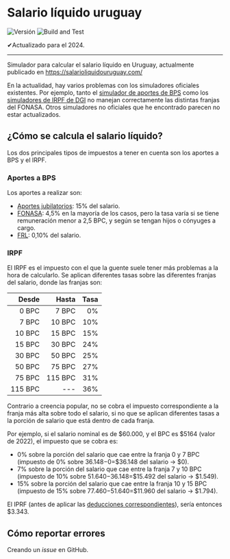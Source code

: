 # Salario líquido uruguay

![Versión](https://img.shields.io/github/package-json/v/bre7/salario-liquido-uruguay?label=versi%C3%B3n)
![Build and Test](https://github.com/bre7/salario-liquido-uruguay/workflows/Build%20and%20Test/badge.svg)

✔Actualizado para el 2024.

----

Simulador para calcular el salario líquido en Uruguay, actualmente publicado en https://salarioliquidouruguay.com/

En la actualidad, hay varios problemas con los simuladores oficiales existentes. Por ejemplo, tanto el [simulador de aportes de BPS](https://app1.bps.gub.uy/AcercaSimuladorCalculosWeb/paginas/simuladorPersona/otras/ingresoDatosIC.jsf) como los [simuladores de IRPF de DGI](https://www.dgi.gub.uy/wdgi/page?2,principal,dgi--herramientas--simuladores--irpf--2020,O,es,0,) no manejan correctamente las distintas franjas del FONASA. Otros simuladores no oficiales que he encontrado parecen no estar actualizados.

## ¿Cómo se calcula el salario líquido?

Los dos principales tipos de impuestos a tener en cuenta son los aportes a BPS y el IRPF.

### Aportes a BPS

Los aportes a realizar son:

- [Aportes jubilatorios](https://www.bps.gub.uy/10305/aporte-jubilatorio.html): 15% del salario.
- [FONASA](https://www.bps.gub.uy/10310/fondo-nacional-de-salud-fonasa.html): 4,5% en la mayoría de los casos, pero la tasa varía si se tiene remuneración menor a 2,5 BPC, y según se tengan hijos o cónyuges a cargo. 
- [FRL](https://www.bps.gub.uy/10322/fondo-reconversion-laboral-frl.html): 0,10% del salario.

### IRPF

El IRPF es el impuesto con el que la guente suele tener más problemas a la hora de calcularlo. Se aplican diferentes tasas sobre las diferentes franjas del salario, donde las franjas son:

| Desde    | Hasta     | Tasa  |
| -------: |----------:| -----:|
| 0 BPC    | 7 BPC     | 0%    |
| 7 BPC    | 10 BPC    | 10%   |
| 10 BPC   | 15 BPC    | 15%   |
| 15 BPC   | 30 BPC    | 24%   |
| 30 BPC   | 50 BPC    | 25%   |
| 50 BPC   | 75 BPC    | 27%   |
| 75 BPC   | 115 BPC   | 31%   |
| 115 BPC  | ---       | 36%   |

Contrario a creencia popular, no se cobra el impuesto correspondiente a la franja más alta sobre todo el salario, si no que se aplican diferentes tasas a la porción de salario que está dentro de cada franja.

Por ejemplo, si el salario nominal es de $60.000, y el BPC es $5164 (valor de 2022), el impuesto que se cobra es:

- 0% sobre la porción del salario que cae entre la franja 0 y 7 BPC (impuesto de 0% sobre $36.148-$0=$36.148 del salario -> $0).
- 7% sobre la porción del salario que cae entre la franja 7 y 10 BPC (impuesto de 10% sobre $51.640-$36.148=$15.492 del salario -> $1.549).
- 15% sobre la porción del salario que cae entre la franja 10 y 15 BPC (impuesto de 15% sobre $77.460-$51.640=$11.960 del salario -> $1.794).

El IPRF (antes de aplicar las [deducciones correspondientes](https://www.dgi.gub.uy/wdgi/page?2,principal,_Ampliacion,O,es,0,PAG;CONC;40;1;D;cuales-son-las-deducciones-personales-admitidas-en-la-liquidacion-del-irpf-33486;5;PAG;)), sería entonces $3.343.

## Cómo reportar errores

Creando un *issue* en GitHub.
